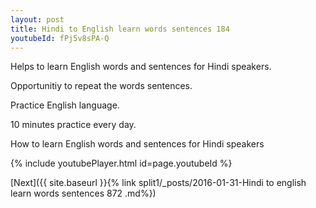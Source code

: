 ```yaml
---
layout: post
title: Hindi to English learn words sentences 184 
youtubeId: fPj5v8sPA-Q
---
```

 
 
Helps to learn English words and sentences for Hindi speakers.

Opportunitiy to repeat the words sentences. 

Practice English language. 
 
10 minutes practice every day. 
 
How to learn English words and sentences for Hindi speakers 
 
{% include youtubePlayer.html id=page.youtubeId %}
 
 
[Next]({{ site.baseurl }}{% link  split1/_posts/2016-01-31-Hindi to english learn words sentences 872 .md%})
 
